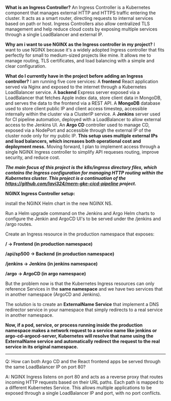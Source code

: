 **What is an Ingress Controller?**
An Ingress Controller is a Kubernetes component that manages external HTTP and HTTPS traffic entering the cluster. 
It acts as a smart router, directing requests to internal services based on path or host. 
Ingress Controllers also allow centralized TLS management and help reduce cloud costs by exposing multiple services through a single LoadBalancer and external IP.

**Why am i want to use NGINX as the Ingress controller in my project?**
I want to use NGINX because it's a widely adopted Ingress controller that fits perfectly for small to medium-sized projects like mine.
It allows me to manage routing, TLS certificates, and load balancing with a simple and clear configuration. 

**What do I currently have in the project before adding an Ingress controller?**
I am running five core services:
A **frontend** React application served via Nginx and exposed to the internet through a Kubernetes LoadBalancer service.
A **backend** Express server exposed via a LoadBalancer that fetches Apple index data, store client data in MongoDB, and serves the data to the frontend via a REST API.
A **MongoDB** database used to store client public IP and client access timestep, accessible internally within the cluster via a ClusterIP service.
A **Jenkins** server used for CI pipeline automation, deployed with a LoadBalancer to allow external access to the Jenkins UI.
An **Argo CD** controller used to manage CD, exposed via a NodePort and accessible through the external IP of the cluster node only for my public IP.
**This setup uses multiple external IPs and load balancers, which increases both operational cost and deployment mess.**
Moving forward, I plan to implement access through a single NGINX Ingress controller to simplify API requeses routing, improve security, and reduce cost.

***The main focus of this project is the k8s/ingress directory files, which contains the Ingress configuration for managing HTTP routing within the Kubernetes cluster.                                                    This project is a continuation of the https://github.com/lavi324/mern-gke-cicd-pipeline project.***

**NGINX Ingress Controller setup:**

install the NGINX Helm chart in the new NGINX NS.

Run a Helm upgrade command on the Jenkins and Argo Helm charts to configure the Jenkin and ArgoCD UI's to be served under the /jenkins and /argo routes.

Create an Ingress resource in the production namespace that exposes:

**/ → Frontend (in production namespace)**

**/api/sp500 → Backend (in production namespace)**

**/jenkins → Jenkins (in jenkins namespace)**

**/argo → ArgoCD (in argo namespace)**

But the problem now is that the Kubernetes Ingress resources can only reference Services in the **same namespace** and we have two services that in another namespace (ArgoCD and Jenkins).

The solution is to create an **ExternalName Service** that implement a DNS redirector service in your namespace that simply redirects to a real service in another namespace.

**Now, if a pod, service, or process running inside the production namespace makes a network request to a service name like jenkins or argo-cd-argocd-server, Kubernetes will resolve that name using the ExternalName service and automatically redirect the request to the real service in its original namespace.**

________________________________________________________________________________________________________________

Q: How can both Argo CD and the React frontend apps be served through the same LoadBalancer IP on port 80?

A: NGINX Ingress listens on port 80 and acts as a reverse proxy that routes incoming HTTP requests based on their URL paths. Each path is mapped to a different Kubernetes Service.                                        This allows multiple applications to be exposed through a single LoadBalancer IP and port, with no port conflicts.
















